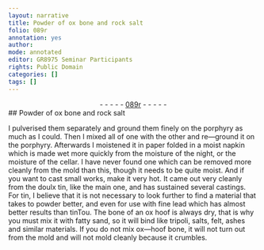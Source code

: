 ```yaml
---
layout: narrative
title: Powder of ox bone and rock salt
folio: 089r
annotation: yes
author:
mode: annotated
editor: GR8975 Seminar Participants
rights: Public Domain
categories: []
tags: []
---
```


 <div class="folio" align="center">- - - - - <a href="http://gallica.bnf.fr/ark:/12148/btv1b10500001g/f183.image" target="_blank">089r</a> - - - - - </div>    
## Powder of ox bone and rock salt 

 
 I pulverised them separately and ground them finely on the porphyry as much as I could. Then I mixed all of one with the other and re—ground it on the porphyry. Afterwards I moistened it in paper folded in a moist napkin which is made wet more quickly from the moisture of the night, or the moisture of the cellar. I have never found one which can be removed more cleanly from the mold than this, though it needs to be quite moist. And if you want to cast small works, make it very hot. It came out very cleanly from the doulx tin, like the main one, and has sustained several castings. For tin, I believe that it is not necessary to look further to find a material that takes to powder better, and even for use with fine lead which has almost better results than tinTou. The bone of an ox hoof is always dry, that is why you must mix it with fatty sand, so it will bind like tripoli, salts, felt, ashes and similar materials. If you do not mix ox—hoof bone, it will not turn out from the mold and will not mold cleanly because it crumbles. 
 